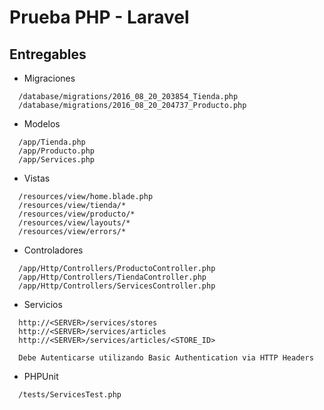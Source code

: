# Prueba PHP - Laravel

## Entregables

* Migraciones

```
  /database/migrations/2016_08_20_203854_Tienda.php
  /database/migrations/2016_08_20_204737_Producto.php
```
 
* Modelos

```
  /app/Tienda.php
  /app/Producto.php
  /app/Services.php
```

* Vistas

```
  /resources/view/home.blade.php
  /resources/view/tienda/*
  /resources/view/producto/*
  /resources/view/layouts/*
  /resources/view/errors/*
```  

* Controladores

```
  /app/Http/Controllers/ProductoController.php
  /app/Http/Controllers/TiendaController.php
  /app/Http/Controllers/ServicesController.php
```

* Servicios

```
  http://<SERVER>/services/stores
  http://<SERVER>/services/articles
  http://<SERVER>/services/articles/<STORE_ID>
  
  Debe Autenticarse utilizando Basic Authentication via HTTP Headers
```

* PHPUnit

```
  /tests/ServicesTest.php
```

